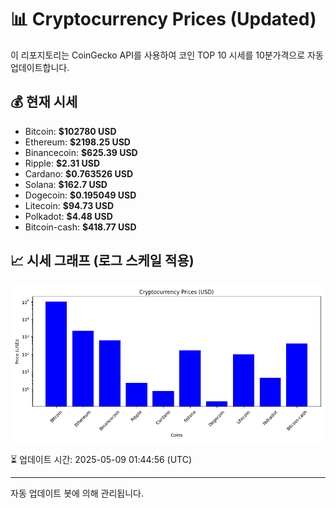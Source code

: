 
# 📊 Cryptocurrency Prices (Updated)

이 리포지토리는 CoinGecko API를 사용하여 코인 TOP 10 시세를 10분가격으로 자동 업데이트합니다.

## 💰 현재 시세
- Bitcoin: **$102780 USD**
- Ethereum: **$2198.25 USD**
- Binancecoin: **$625.39 USD**
- Ripple: **$2.31 USD**
- Cardano: **$0.763526 USD**
- Solana: **$162.7 USD**
- Dogecoin: **$0.195049 USD**
- Litecoin: **$94.73 USD**
- Polkadot: **$4.48 USD**
- Bitcoin-cash: **$418.77 USD**

## 📈 시세 그래프 (로그 스케일 적용)
![Crypto Prices](crypto_prices.png)

⏳ 업데이트 시간: 2025-05-09 01:44:56 (UTC)

---
자동 업데이트 봇에 의해 관리됩니다.
